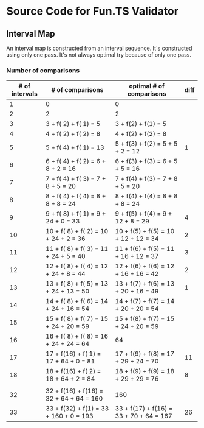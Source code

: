 # Source Code for Fun.TS Validator

## Interval Map

An interval map is constructed from an interval sequence. It's constructed using only one pass. It's not always optimal try because of only one pass.

### Number of comparisons

| # of intervals | # of comparisons                       | optimal # of comparisons                |diff|
|----------------|----------------------------------------|-----------------------------------------|----|
|              1 |  0                                     |  0                                      |    |
|              2 |  2                                     |  2                                      |    |
|              3 |  3 + f( 2) + f( 1) = 5                 |  3 + f(2) + f(1) =  5                   |    |
|              4 |  4 + f( 2) + f( 2) = 8                 |  4 + f(2) + f(2) =  8                   |    |
|              5 |  5 + f( 4) + f( 1) = 13                |  5 + f(3) + f(2) =  5 +  5 +  2 = 12    |1   |
|              6 |  6 + f( 4) + f( 2) =  6 +  8 +  2 = 16 |  6 + f(3) + f(3) =  6 +  5 +  5 = 16    |    |
|              7 |  7 + f( 4) + f( 3) =  7 +  8 +  5 = 20 |  7 + f(4) + f(3) =  7 +  8 +  5 = 20    |    |
|              8 |  8 + f( 4) + f( 4) =  8 +  8 +  8 = 24 |  8 + f(4) + f(4) =  8 +  8 +  8 = 24    |    |
|              9 |  9 + f( 8) + f( 1) =  9 + 24 +  0 = 33 |  9 + f(5) + f(4) =  9 + 12 +  8 = 29    |4   |
|             10 | 10 + f( 8) + f( 2) = 10 + 24 +  2 = 36 | 10 + f(5) + f(5) = 10 + 12 + 12 = 34    |2   |
|             11 | 11 + f( 8) + f( 3) = 11 + 24 +  5 = 40 | 11 + f(6) + f(5) = 11 + 16 + 12 = 37    |3   |
|             12 | 12 + f( 8) + f( 4) = 12 + 24 +  8 = 44 | 12 + f(6) + f(6) = 12 + 16 + 16 = 42    |2   |
|             13 | 13 + f( 8) + f( 5) = 13 + 24 + 13 = 50 | 13 + f(7) + f(6) = 13 + 20 + 16 = 49    |1   |
|             14 | 14 + f( 8) + f( 6) = 14 + 24 + 16 = 54 | 14 + f(7) + f(7) = 14 + 20 + 20 = 54    |    |
|             15 | 15 + f( 8) + f( 7) = 15 + 24 + 20 = 59 | 15 + f(8) + f(7) = 15 + 24 + 20 = 59    |    |
|             16 | 16 + f( 8) + f( 8) = 16 + 24 + 24 = 64 | 64                                      |    |
|             17 | 17 + f(16) + f( 1) = 17 + 64 +  0 = 81 | 17 + f(9) + f(8) = 17 + 29 + 24 = 70    |11  |
|             18 | 18 + f(16) + f( 2) = 18 + 64 +  2 = 84 | 18 + f(9) + f(9) = 18 + 29 + 29 = 76    |8   |
|                |                                        |                                         |    |
|             32 | 32 + f(16) + f(16) = 32 + 64 + 64 = 160| 160                                     |    |
|             33 | 33 + f(32) + f(1)  = 33 + 160 + 0 = 193| 33 + f(17) + f(16) = 33 + 70 + 64 = 167 |26  |

